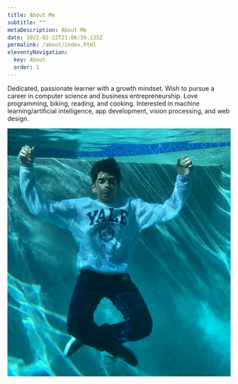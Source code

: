 ```yaml
---
title: About Me
subtitle: ""
metaDescription: About Me
date: 2022-02-22T21:06:59.135Z
permalink: /about/index.html
eleventyNavigation:
  key: About
  order: 1
---
```

Dedicated, passionate learner with a growth mindset. Wish to pursue a career in computer science and business entrepreneurship. Love programming, biking, reading, and cooking. Interested in machine learning/artificial intelligence, app development, vision processing, and web design.

![drown](/static/img/drown.png "drowning")
